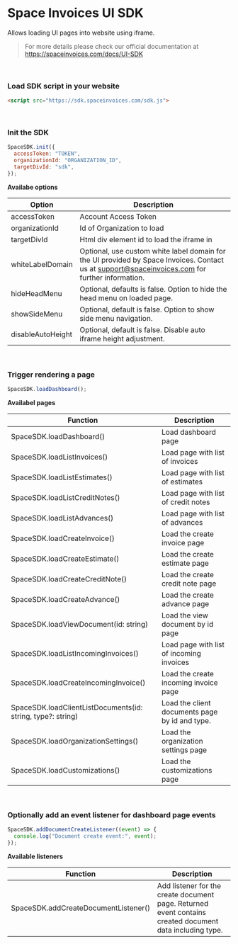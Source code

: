 # Space Invoices UI SDK

Allows loading UI pages into website using iframe.

> For more details please check our official documentation at https://spaceinvoices.com/docs/UI-SDK

<br>

### Load SDK script in your website

```html
<script src="https://sdk.spaceinvoices.com/sdk.js">
```

<br>

### Init the SDK

```js
SpaceSDK.init({
  accessToken: "TOKEN",
  organizationId: "ORGANIZATION_ID",
  targetDivId: "sdk",
});
```

**Availabe options**

| Option            | Description                                                                                                                                     |
| ----------------- | ----------------------------------------------------------------------------------------------------------------------------------------------- |
| accessToken       | Account Access Token                                                                                                                            |
| organizationId    | Id of Organization to load                                                                                                                      |
| targetDivId       | Html div element id to load the iframe in                                                                                                       |
| whiteLabelDomain  | Optional, use custom white label domain for the UI provided by Space Invoices. Contact us at support@spaceinvoices.com for further information. |
| hideHeadMenu      | Optional, defaults is false. Option to hide the head menu on loaded page.                                                                       |
| showSideMenu      | Optional, default is false. Option to show side menu navigation.                                                                                |
| disableAutoHeight | Optional, default is false. Disable auto iframe height adjustment.                                                                              |

<br>

### Trigger rendering a page

```js
SpaceSDK.loadDashboard();
```

**Availabel pages**

| Function                                                    | Description                                    |
| ----------------------------------------------------------- | ---------------------------------------------- |
| SpaceSDK.loadDashboard()                                    | Load dashboard page                            |
| SpaceSDK.loadListInvoices()                                 | Load page with list of invoices                |
| SpaceSDK.loadListEstimates()                                | Load page with list of estimates               |
| SpaceSDK.loadListCreditNotes()                              | Load page with list of credit notes            |
| SpaceSDK.loadListAdvances()                                 | Load page with list of advances                |
| SpaceSDK.loadCreateInvoice()                                | Load the create invoice page                   |
| SpaceSDK.loadCreateEstimate()                               | Load the create estimate page                  |
| SpaceSDK.loadCreateCreditNote()                             | Load the create credit note page               |
| SpaceSDK.loadCreateAdvance()                                | Load the create advance page                   |
| SpaceSDK.loadViewDocument(id: string)                       | Load the view document by id page              |
| SpaceSDK.loadListIncomingInvoices()                         | Load page with list of incoming invoices       |
| SpaceSDK.loadCreateIncomingInvoice()                        | Load the create incoming invoice page          |
| SpaceSDK.loadClientListDocuments(id: string, type?: string) | Load the client documents page by id and type. |
| SpaceSDK.loadOrganizationSettings()                         | Load the organization settings page            |
| SpaceSDK.loadCustomizations()                               | Load the customizations page                   |

<br>

### Optionally add an event listener for dashboard page events

```js
SpaceSDK.addDocumentCreateListener((event) => {
  console.log("Document create event:", event);
});
```

**Available listeners**

| Function                             | Description                                                                                              |
| ------------------------------------ | -------------------------------------------------------------------------------------------------------- |
| SpaceSDK.addCreateDocumentListener() | Add listener for the create document page. Returned event contains created document data including type. |
